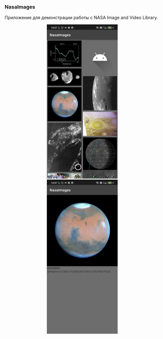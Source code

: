 ### NasaImages
Приложение для демонстрации работы с NASA Image and Video Library.<br />

<p align="center">
  <img src="/screens/screen_1.jpg" height="500" hspace="10">
  <img src="/screens/screen_2.jpg" height="500" hspace="10">
</p>
